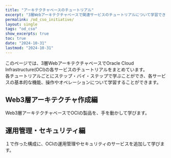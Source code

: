 ```yaml
---
title: "アーキテクチャベースのチュートリアル"
excerpt: "3層Webアーキテクチャベースで関連サービスのチュートリアルについて学習できるチュートリアルです。"
permalink: /od_cso_initiative/
layout: single
tags: "od_cso"
show_excerpts: true
toc: true
date: "2024-10-31"
lastmod: "2024-10-31"
---
```


このページでは、3層WebアーキテクチャベースでOracle Cloud Infrastructure(OCI)の各サービスのチュートリアルをまとめています。  
各チュートリアルごとにステップ・バイ・ステップで学ぶことができ、各サービスの基本的な機能、操作やオペレーションについて学習することができます。 

## Web3層アーキテクチャ作成編
Web3層アーキテクチャベースでOCIの製品を、手を動かして学びます。

<!-- 

画像は、/home/opc/ocitutorials/_pagesにod_cso_initiativeフォルダを切る。




![](/ocitutorials/_pages/od_cso_initiative/od_cso_map.png)
-->




## 運用管理・セキュリティ編
１で作った構成に、OCIの運用管理やセキュリティのサービスを追加して学びます。
